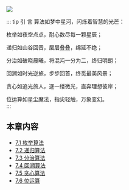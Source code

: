 ![](https://qcdn.itcharge.cn/images/20250923140522.png)

::: tip 引  言
算法如梦中星河，闪烁着智慧的光芒：

枚举如夜空点点，耐心数尽每一颗星辰；

递归如山谷回音，层层叠叠，绵延不绝；

分治如破晓晨曦，将混沌一分为二，终归明朗；

回溯如时光逆旅，步步回首，终觅最美风景；

贪心如追光旅人，逐一缕微光，直奔理想彼岸； 

位运算如星尘魔法，指尖轻触，万象变幻。  
:::

## 本章内容

- [7.1 枚举算法](https://github.com/ITCharge/AlgoNote/tree/main/docs/07_algorithm/07_01_enumeration_algorithm.md)
- [7.2 递归算法](https://github.com/ITCharge/AlgoNote/tree/main/docs/07_algorithm/07_02_recursive_algorithm.md)
- [7.3 分治算法](https://github.com/ITCharge/AlgoNote/tree/main/docs/07_algorithm/07_03_divide_and_conquer_algorithm.md)
- [7.4 回溯算法](https://github.com/ITCharge/AlgoNote/tree/main/docs/07_algorithm/07_04_backtracking_algorithm.md)
- [7.5 贪心算法](https://github.com/ITCharge/AlgoNote/tree/main/docs/07_algorithm/07_05_greedy_algorithm.md)
- [7.6 位运算](https://github.com/ITCharge/AlgoNote/tree/main/docs/07_algorithm/07_06_bit_operation.md)
